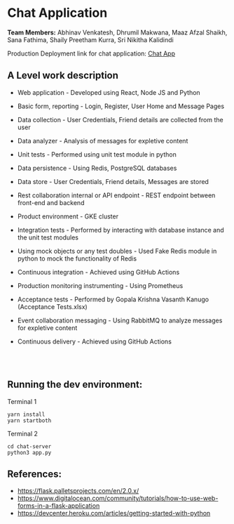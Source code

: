 # Chat Application

**Team Members:** Abhinav Venkatesh, Dhrumil Makwana, Maaz Afzal Shaikh, Sana Fathima, Shaily Preetham Kurra, Sri Nikitha Kalidindi

Production Deployment link for chat application: [Chat App](http://35.224.20.5:3000/)


## A Level work description

- Web application - Developed using React, Node JS and Python
- Basic form, reporting - Login, Register, User Home and Message Pages 
- Data collection - User Credentials, Friend details are collected from the user 
- Data analyzer - Analysis of messages for expletive content
- Unit tests - Performed using unit test module in python
- Data persistence - Using Redis, PostgreSQL databases
- Data store - User Credentials, Friend details, Messages are stored
- Rest collaboration internal or API endpoint - REST endpoint between front-end and backend
- Product environment - GKE cluster

- Integration tests - Performed by interacting with database instance and the unit test modules
- Using mock objects or any test doubles - Used Fake Redis module in python to mock the functionality of Redis
- Continuous integration - Achieved using GitHub Actions
- Production monitoring instrumenting - Using Prometheus

- Acceptance tests - Performed by Gopala Krishna Vasanth Kanugo (Acceptance Tests.xlsx)
- Event collaboration messaging - Using RabbitMQ to analyze messages for expletive content
- Continuous delivery - Achieved using GitHub Actions

</br></br>


## Running the dev environment:

Terminal 1
```
yarn install
yarn startboth
```

Terminal 2
```
cd chat-server
python3 app.py
```

## References:
* https://flask.palletsprojects.com/en/2.0.x/
* https://www.digitalocean.com/community/tutorials/how-to-use-web-forms-in-a-flask-application
* https://devcenter.heroku.com/articles/getting-started-with-python

